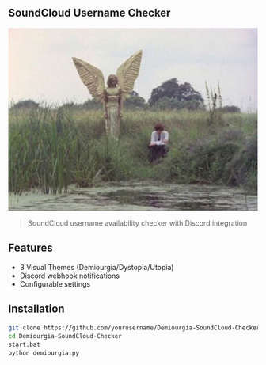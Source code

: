 ## SoundCloud Username Checker

![demiourgia](d.jpg)

> SoundCloud username availability checker with Discord integration

## Features
- 3 Visual Themes (Demiourgia/Dystopia/Utopia)
- Discord webhook notifications
- Configurable settings

## Installation
```bash
git clone https://github.com/yourusername/Demiourgia-SoundCloud-Checker.git
cd Demiourgia-SoundCloud-Checker
start.bat
python demiourgia.py